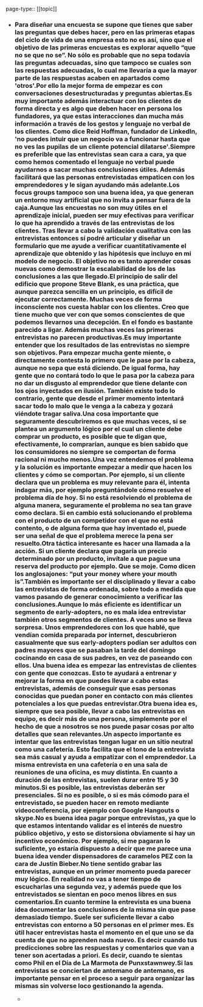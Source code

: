 page-type:: [[topic]]
- ### Para diseñar una encuesta se supone que tienes que saber las preguntas que debes hacer, pero en las primeras etapas del ciclo de vida de una empresa esto no es así, sino que el objetivo de las primeras encuestas es explorar aquello “que no se que no se”. No sólo es probable que no sepa todavía las preguntas adecuadas, sino que tampoco se cuales son las respuestas adecuadas, lo cual me llevaría a que la mayor parte de las respuestas acaben en apartados como 'otros'.Por ello la mejor forma de empezar es con conversaciones desestructuradas y preguntas abiertas.Es muy importante además interactuar con los clientes de forma directa y es algo que deben hacer en persona los fundadores, ya que estas interacciones dan mucha más información a través de los gestos y lenguaje no verbal de los clientes. Como dice Reid Hoffman, fundador de LinkedIn, 'no puedes intuir que un negocio va a funcionar hasta que no ves las pupilas de un cliente potencial dilatarse'.Siempre es preferible que las entrevistas sean cara a cara, ya que como hemos comentado el lenguaje no verbal puede ayudarnos a sacar muchas conclusiones útiles. Además facilitará que las personas entrevistadas empaticen con los emprendedores y le sigan ayudando más adelante.Los focus groups tampoco son una buena idea, ya que generan un entorno muy artificial que no invita a pensar fuera de la caja.Aunque las encuestas no son muy útiles en el aprendizaje inicial, pueden ser muy efectivas para verificar lo que ha aprendido a través de las entrevistas de los clientes. Tras llevar a cabo la validación cualitativa con las entrevistas entonces sí podré articular y diseñar un formulario que me ayude a verificar cuantitativamente el aprendizaje que obtenido y las hipótesis que incluyo en mi modelo de negocio. El objetivo no es tanto aprender cosas nuevas como demostrar la escalabilidad de los de las conclusiones a las que llegado.El principio de salir del edificio que propone Steve Blank, es una práctica, que aunque parezca sencilla en un principio, es difícil de ejecutar correctamente. Muchas veces de forma inconsciente nos cuesta hablar con los clientes. Creo que tiene mucho que ver con que somos conscientes de que podemos llevarnos una decepción. En el fondo es bastante parecido a ligar. Además muchas veces las primeras entrevistas no parecen productivas.Es muy importante entender que los resultados de las entrevistas no siempre son objetivos. Para empezar mucha gente miente, o directamente contesta lo primero que le pase por la cabeza, aunque no sepa que está diciendo. De igual forma, hay gente que no contará todo lo que le pasa por la cabeza para no dar un disgusto al emprendedor que tiene delante con los ojos inyectados en ilusión. También existe todo lo contrario, gente que desde el primer momento intentará sacar todo lo malo que le venga a la cabeza y gozará viéndote tragar saliva.Una cosa importante que seguramente descubriremos es que muchas veces, si se plantea un argumento lógico por el cual un cliente debe comprar un producto, es posible que te digan que, efectivamente, lo comprarían, aunque es bien sabido que los consumidores no siempre se comportan de forma racional ni mucho menos.Una vez entendemos el problema y la solución es importante empezar a medir que hacen los clientes y cómo se comportan. Por ejemplo, si un cliente declara que un problema es muy relevante para él, intenta indagar más, por ejemplo preguntándole cómo resuelve el problema día de hoy. Si no está resolviendo el problema de alguna manera, seguramente el problema no sea tan grave como declara. Si en cambio está solucionando el problema con el producto de un competidor con el que no está contento, o de alguna forma que hay inventado el, puede ser una señal de que el problema merece la pena ser resuelto.Otra táctica interesante es hacer una llamada a la acción. Si un cliente declara que pagaría un precio determinado por un producto, invítale a que pague una reserva del producto por ejemplo. Que se moje. Como dicen los anglosajones: “put your money where your mouth is”.También es importante ser el disciplinado y llevar a cabo las entrevistas de forma ordenada, sobre todo a medida que vamos pasando de generar conocimiento a verificar las conclusiones.Aunque lo más eficiente es identificar un segmento de early-adopters, no es mala idea entrevistar también otros segmentos de clientes. A veces uno se lleva sorpresa. Unos emprendedores con los que hablé, que vendían comida preparada por internet, descubrieron casualmente que sus early-adopters podían ser adultos con padres mayores que se pasaban la tarde del domingo cocinando en casa de sus padres, en vez de paseando con ellos. Una buena idea es empezar las entrevistas de clientes con gente que conozcas. Esto te ayudará a entrenar y mejorar la forma en que puedes llevar a cabo estas entrevistas, además de conseguir que esas personas conocidas que puedan poner en contacto con más clientes potenciales a los que puedas entrevistar.Otra buena idea es, siempre que sea posible, llevar a cabo las entrevistas en equipo, es decir más de una persona, simplemente por el hecho de que a nosotros se nos puede pasar cosas por alto detalles que sean relevantes.Un aspecto importante es intentar que las entrevistas tengan lugar en un sitio neutral como una cafetería. Esto facilita que el tono de la entrevista sea más casual y ayuda a empatizar con el emprendedor. La misma entrevista en una cafetería o en una sala de reuniones de una oficina, es muy distinta. En cuanto a duración de las entrevistas, suelen durar entre 15 y 30 minutos.Si es posible, las entrevistas deberán ser presenciales. Si no es posible, o si es más cómodo para el entrevistado, se pueden hacer en remoto mediante videoconferencia, por ejemplo con Google Hangouts o skype.No es buena idea pagar porque entrevistas, ya que lo que estamos intentando validar es el interés de nuestro público objetivo, y esto se distorsiona obviamente si hay un incentivo económico. Por ejemplo, si me pagaran lo suficiente, yo estaría dispuesto a decir que me parece una buena idea vender dispensadores de caramelos PEZ con la cara de Justin Bieber.No tiene sentido grabar las entrevistas, aunque en un primer momento pueda parecer muy lógico. En realidad no vas a tener tiempo de escucharlas una segunda vez, y además puede que los entrevistados se sientan en poco menos libres en sus comentarios.En cuanto termine la entrevista es una buena idea documentar las conclusiones de la misma sin que pase demasiado tiempo. Suele ser suficiente llevar a cabo entrevistas con entorno a 50 personas en el primer mes. Es útil hacer entrevistas hasta el momento en el que uno se da cuenta de que no aprenden nada nuevo. Es decir cuando tus predicciones sobre las respuestas y comentarios que van a tener son acertadas a priori. Es decir, cuando te sientas como Phil en el Día de La Marmota de Punxstawnwey.Si las entrevistas se conciertan de antemano de antemano, es importante pensar en el proceso a seguir para organizar las mismas sin volverse loco gestionando la agenda.
  - 


